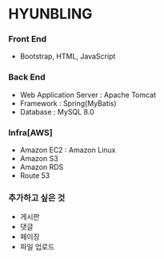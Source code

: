 # HYUNBLING

### Front End
* Bootstrap, HTML, JavaScript

### Back End
* Web Application Server : Apache Tomcat
* Framework : Spring(MyBatis)
* Database : MySQL 8.0

### Infra[AWS]
* Amazon EC2 : Amazon Linux
* Amazon S3
* Amazon RDS
* Route 53

### 추가하고 싶은 것
* 게시판
* 댓글
* 페이징
* 파일 업로드
